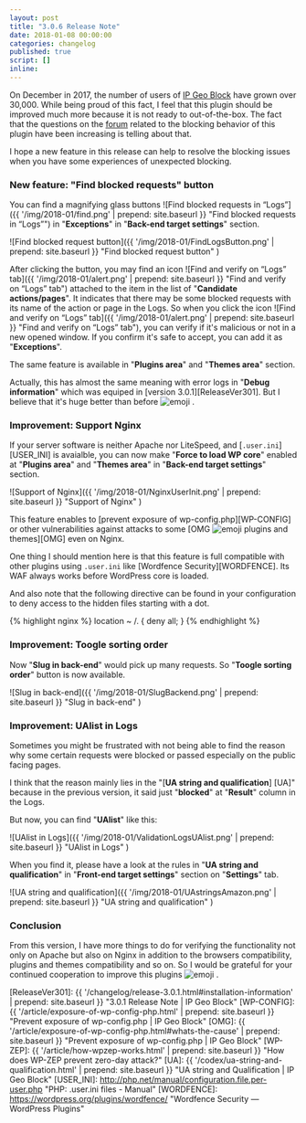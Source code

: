 ```yaml
---
layout: post
title: "3.0.6 Release Note"
date: 2018-01-08 00:00:00
categories: changelog
published: true
script: []
inline:
---
```


<!--more-->

On December in 2017, the number of users of [IP Geo Block][IP-Geo-Block] have 
grown over 30,000. While being proud of this fact, I feel that this plugin 
should be improved much more because it is not ready to out-of-the-box.
The fact that the questions on the [forum][IPGB-Forum] related to the blocking 
behavior of this plugin have been increasing is telling about that.

I hope a new feature in this release can help to resolve the blocking issues 
when you have some experiences of unexpected blocking.

### New feature: "Find blocked requests" button ###

You can find a magnifying glass buttons <span class="emoji">
![Find blocked requests in “Logs”]({{ '/img/2018-01/find.png' | prepend: site.baseurl }}
 "Find blocked requests in “Logs”")
</span> in "**Exceptions**" in "**Back-end target settings**" section.

![Find blocked request button]({{ '/img/2018-01/FindLogsButton.png' | prepend: site.baseurl }}
 "Find blocked request button"
)

After clicking the button, you may find an icon 
<span class="emoji">
![Find and verify on “Logs” tab]({{ '/img/2018-01/alert.png' | prepend: site.baseurl }}
 "Find and verify on “Logs” tab")
</span> attached to the item in the list of "**Candidate actions/pages**".
It indicates that there may be some blocked requests with its name of the 
action or page in the Logs. So when you click the icon <span class="emoji">
![Find and verify on “Logs” tab]({{ '/img/2018-01/alert.png' | prepend: site.baseurl }}
 "Find and verify on “Logs” tab"), you can verify if it's malicious or not 
in a new opened window. If you confirm it's safe to accept, you can add it 
as "**Exceptions**".

The same feature is available in "**Plugins area**" and "**Themes area**" 
section.

Actually, this has almost the same meaning with error logs in 
"**Debug information**" which was equiped in [version 3.0.1][ReleaseVer301].
But I believe that it's huge better than before <span class="emoji">
![emoji](https://assets-cdn.github.com/images/icons/emoji/bowtie.png)
</span>.

### Improvement: Support Nginx ###

If your server software is neither Apache nor LiteSpeed, and [`.user.ini`]
[USER_INI] is avaialble, you can now make "**Force to load WP core**" enabled 
at "**Plugins area**" and "**Themes area**" in "**Back-end target settings**" 
section.

![Support of Nginx]({{ '/img/2018-01/NginxUserInit.png' | prepend: site.baseurl }}
 "Support of Nginx"
)

This feature enables to [prevent exposure of wp-config.php][WP-CONFIG] or 
other vulnerabilities against attacks to some [OMG <span class="emoji">
![emoji](https://assets-cdn.github.com/images/icons/emoji/unicode/1f631.png)
</span>plugins and themes][OMG] even on Nginx.

One thing I should mention here is that this feature is full compatible with 
other plugins using `.user.ini` like [Wordfence Security][WORDFENCE]. Its WAF 
always works before WordPress core is loaded.

And also note that the following directive can be found in your configuration 
to deny access to the hidden files starting with a dot.

{% highlight nginx %}
location ~ /\. {
    deny all;
}
{% endhighlight %}

### Improvement: Toogle sorting order ###

Now "**Slug in back-end**" would pick up many requests. So "**Toogle sorting 
order**" button is now available.

![Slug in back-end]({{ '/img/2018-01/SlugBackend.png' | prepend: site.baseurl }}
 "Slug in back-end"
)

### Improvement: UAlist in Logs ###

Sometimes you might be frustrated with not being able to find the reason why 
some certain requests were blocked or passed especially on the public facing 
pages.

I think that the reason mainly lies in the "[**UA string and qualification**]
[UA]" because in the previous version, it said just "**blocked**" at 
"**Result**" column in the Logs.

But now, you can find "**UAlist**" like this:

![UAlist in Logs]({{ '/img/2018-01/ValidationLogsUAlist.png' | prepend: site.baseurl }}
 "UAlist in Logs"
)

When you find it, please have a look at the rules in "**UA string and 
qualification**" in "**Front-end target settings**" section on "**Settings**" 
tab.

![UA string and qualification]({{ '/img/2018-01/UAstringsAmazon.png' | prepend: site.baseurl }}
 "UA string and qualification"
)

### Conclusion ###

From this version, I have more things to do for verifying the functionality 
not only on Apache but also on Nginx in addition to the browsers compatibility,
plugins and themes compatibility and so on. So I would be grateful for your 
continued cooperation to improve this plugins <span class="emoji">
![emoji](https://assets-cdn.github.com/images/icons/emoji/unicode/1f49d.png)
</span>.

[IP-Geo-Block]:  https://wordpress.org/plugins/ip-geo-block/ "IP Geo Block &mdash; WordPress Plugins"
[IPGB-Forum]:    https://wordpress.org/support/plugin/ip-geo-block "View: [IP Geo Block] Support &laquo; WordPress.org Forums"
[ReleaseVer301]: {{ '/changelog/release-3.0.1.html#installation-information'  | prepend: site.baseurl }} "3.0.1 Release Note | IP Geo Block"
[WP-CONFIG]:     {{ '/article/exposure-of-wp-config-php.html'                 | prepend: site.baseurl }} "Prevent exposure of wp-config.php | IP Geo Block"
[OMG]:           {{ '/article/exposure-of-wp-config-php.html#whats-the-cause' | prepend: site.baseurl }} "Prevent exposure of wp-config.php | IP Geo Block"
[WP-ZEP]:        {{ '/article/how-wpzep-works.html'                           | prepend: site.baseurl }} "How does WP-ZEP prevent zero-day attack?"
[UA]:            {{ '/codex/ua-string-and-qualification.html'                 | prepend: site.baseurl }} "UA string and Qualification | IP Geo Block"
[USER_INI]:      http://php.net/manual/configuration.file.per-user.php "PHP: .user.ini files - Manual"
[WORDFENCE]:     https://wordpress.org/plugins/wordfence/ "Wordfence Security &mdash; WordPress Plugins"
